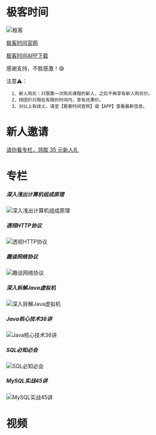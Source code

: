 # 极客时间

![极客](../images/geekbang/geek.png)

[极客时间官网](https://time.geekbang.org/)

[极客时间APP下载](https://time.geekbang.org/download)

感谢支持，不胜感激！😄

注意⚠️：

```
  1、新人购买：只限第一次购买课程的新人，之后不再享有新人购买价。
  2、拼团价只限在有限的时间内，享有优惠价。
  3、对以上有歧义，请至【极客时间官网】或【APP】查看最新信息。
```

# 新人邀请

[请你看专栏，领取 35 元新人礼](https://time.geekbang.org/activity/getinvite?gk_ucode=3755D040B7CCD5&from=singlemessage&isappinstalled=0)

# 专栏

##### 深入浅出计算机组成原理

![深入浅出计算机组成原理](../images/geekbang/深入浅出计算机组成原理.jpeg)

##### 透视HTTP协议

![透视HTTP协议](../images/geekbang/透视HTTP协议.jpeg)

##### 趣谈网络协议

![趣谈网络协议](../images/geekbang/趣谈网络协议.jpeg)

##### 深入拆解Java虚拟机

![深入拆解Java虚拟机](../images/geekbang/深入拆解Java虚拟机.jpeg)

##### Java核心技术36讲

![Java核心技术36讲](../images/geekbang/Java核心技术36讲.jpeg)

##### SQL必知必会

![SQL必知必会](../images/geekbang/SQL必知必会.jpeg)

##### MySQL实战45讲

![MySQL实战45讲](../images/geekbang/MySQL实战45讲.jpeg)


# 视频
